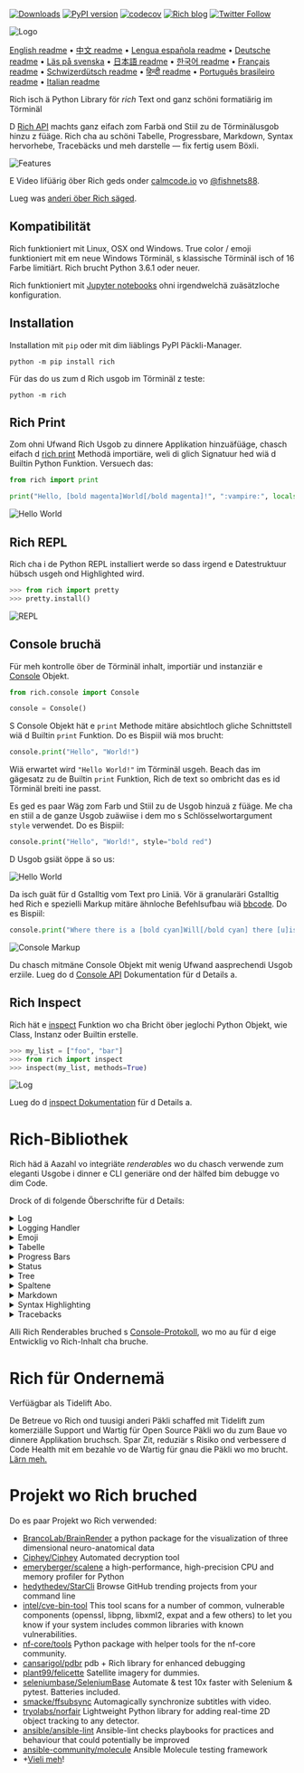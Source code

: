 [![Downloads](https://pepy.tech/badge/rich/month)](https://pepy.tech/project/rich)
[![PyPI version](https://badge.fury.io/py/rich.svg)](https://badge.fury.io/py/rich)
[![codecov](https://codecov.io/gh/willmcgugan/rich/branch/master/graph/badge.svg)](https://codecov.io/gh/willmcgugan/rich)
[![Rich blog](https://img.shields.io/badge/blog-rich%20news-yellowgreen)](https://www.willmcgugan.com/tag/rich/)
[![Twitter Follow](https://img.shields.io/twitter/follow/willmcgugan.svg?style=social)](https://twitter.com/willmcgugan)

![Logo](https://github.com/willmcgugan/rich/raw/master/imgs/logo.svg)

[English readme](https://github.com/willmcgugan/rich/blob/master/README.md)
 • [中文 readme](https://github.com/willmcgugan/rich/blob/master/README.cn.md)
 • [Lengua española readme](https://github.com/willmcgugan/rich/blob/master/README.es.md)
 • [Deutsche readme](https://github.com/willmcgugan/rich/blob/master/README.de.md)
 • [Läs på svenska](https://github.com/willmcgugan/rich/blob/master/README.sv.md)
 • [日本語 readme](https://github.com/willmcgugan/rich/blob/master/README.ja.md)
 • [한국어 readme](https://github.com/willmcgugan/rich/blob/master/README.kr.md)
 • [Français readme](https://github.com/willmcgugan/rich/blob/master/README.fr.md)
 • [Schwizerdütsch readme](https://github.com/willmcgugan/rich/blob/master/README.de-ch.md)
 • [हिन्दी readme](https://github.com/willmcgugan/rich/blob/master/README.hi.md)
 • [Português brasileiro readme](https://github.com/willmcgugan/rich/blob/master/README.pt-br.md)
 • [Italian readme](https://github.com/willmcgugan/rich/blob/master/README.it.md)

Rich isch ä Python Library för _rich_ Text ond ganz schöni formatiärig im Törminäl

D [Rich API](https://rich.readthedocs.io/en/latest/) machts ganz eifach zom Farbä ond Stiil zu de Törminälusgob hinzu z füäge. Rich cha au schöni Tabelle, Progressbare, Markdown, Syntax hervorhebe, Tracebäcks und meh darstelle — fix fertig usem Böxli.

![Features](https://github.com/willmcgugan/rich/raw/master/imgs/features.png)

E Video Iifüärig öber Rich geds onder [calmcode.io](https://calmcode.io/rich/introduction.html) vo [@fishnets88](https://twitter.com/fishnets88).

Lueg was [anderi öber Rich säged](https://www.willmcgugan.com/blog/pages/post/rich-tweets/).

## Kompatibilität

Rich funktioniert mit Linux, OSX ond Windows. True color / emoji funktioniert mit em neue Windows Törminäl, s klassische Törminäl isch of 16 Farbe limitiärt. Rich brucht Python 3.6.1 oder neuer.

Rich funktioniert mit [Jupyter notebooks](https://jupyter.org/) ohni irgendwelchä zuäsätzloche konfiguration.

## Installation

Installation mit `pip` oder mit dim liäblings PyPI Päckli-Manager.

```
python -m pip install rich
```

Für das do us zum d Rich usgob im Törminäl z teste:

```
python -m rich
```

## Rich Print

Zom ohni Ufwand Rich Usgob zu dinnere Applikation hinzuäfüäge, chasch eifach d [rich print](https://rich.readthedocs.io/en/latest/introduction.html#quick-start) Methodä importiäre, weli di glich Signatuur hed wiä d Builtin Python Funktion. Versuech das:

```python
from rich import print

print("Hello, [bold magenta]World[/bold magenta]!", ":vampire:", locals())
```

![Hello World](https://github.com/willmcgugan/rich/raw/master/imgs/print.png)

## Rich REPL

Rich cha i de Python REPL installiert werde so dass irgend e Datestruktuur hübsch usgeh ond Highlighted wird.

```python
>>> from rich import pretty
>>> pretty.install()
```

![REPL](https://github.com/willmcgugan/rich/raw/master/imgs/repl.png)

## Console bruchä

Für meh kontrolle öber de Törminäl inhalt, importiär und instanziär e [Console](https://rich.readthedocs.io/en/latest/reference/console.html#rich.console.Console) Objekt. 

```python
from rich.console import Console

console = Console()
```

S Console Objekt hät e `print` Methode mitäre absichtloch gliche Schnittstell wiä d Builtin `print` Funktion. Do es Bispiil wiä mos brucht:

```python
console.print("Hello", "World!")
```

Wiä erwartet wird `"Hello World!"` im Törminäl usgeh. Beach das im gägesatz zu de Builtin `print` Funktion, Rich de text so ombricht das es id Törminäl breiti ine passt.

Es ged es paar Wäg zom Farb und Stiil zu de Usgob hinzuä z füäge. Me cha en stiil a de ganze Usgob zuäwiise i dem mo s Schlösselwortargument `style` verwendet. Do es Bispiil:

```python
console.print("Hello", "World!", style="bold red")
```

D Usgob gsiät öppe ä so us:

![Hello World](https://github.com/willmcgugan/rich/raw/master/imgs/hello_world.png)

Da isch guät für d Gstalltig vom Text pro Liniä. Vör ä granularäri Gstalltig hed Rich e spezielli Markup mitäre ähnloche Befehlsufbau wiä [bbcode](https://en.wikipedia.org/wiki/BBCode). Do es Bispiil:

```python
console.print("Where there is a [bold cyan]Will[/bold cyan] there [u]is[/u] a [i]way[/i].")
```

![Console Markup](https://github.com/willmcgugan/rich/raw/master/imgs/where_there_is_a_will.png)

Du chasch mitmäne Console Objekt mit wenig Ufwand aasprechendi Usgob erziile. Lueg do d [Console API](https://rich.readthedocs.io/en/latest/console.html) Dokumentation für d Details a.

## Rich Inspect

Rich hät e [inspect](https://rich.readthedocs.io/en/latest/reference/init.html?highlight=inspect#rich.inspect) Funktion wo cha Bricht öber jeglochi Python Objekt, wie Class, Instanz oder Builtin erstelle.

```python
>>> my_list = ["foo", "bar"]
>>> from rich import inspect
>>> inspect(my_list, methods=True)
```

![Log](https://github.com/willmcgugan/rich/raw/master/imgs/inspect.png)

Lueg do d [inspect Dokumentation](https://rich.readthedocs.io/en/latest/reference/init.html#rich.inspect) für d Details a.

# Rich-Bibliothek

Rich häd ä Aazahl vo integriäte _renderables_ wo du chasch verwende zum eleganti Usgobe i dinner e CLI generiäre ond der hälfed bim debugge vo dim Code.

Drock of di folgende Öberschrifte für d Details:

<details>
<summary>Log</summary>

S Console Objekt hät e `log()` Methode wo verglichbar zu de `print()` Schnittstell isch aber zuäsätzloch no e Spaltä för di aktuäll Zitt und d Datai mit de Zille wo de Ufruäf macht us git. Standardmässig tuät Rich es Syntax Highlighting für Python Strukturä sowiä repr Text machä. Went e Collection (wiä zum Bispiil dict oder list) loggsch wird Rich das hübsch Usgeh so dass es i de verfüägbari Platz ine passt. Do es Bispiil für e paar vo dene Funktionä.

```python
from rich.console import Console
console = Console()

test_data = [
    {"jsonrpc": "2.0", "method": "sum", "params": [None, 1, 2, 4, False, True], "id": "1",},
    {"jsonrpc": "2.0", "method": "notify_hello", "params": [7]},
    {"jsonrpc": "2.0", "method": "subtract", "params": [42, 23], "id": "2"},
]

def test_log():
    enabled = False
    context = {
        "foo": "bar",
    }
    movies = ["Deadpool", "Rise of the Skywalker"]
    console.log("Hello from", console, "!")
    console.log(test_data, log_locals=True)


test_log()
```

Das do obe gid di folgend Usgob:

![Log](https://github.com/willmcgugan/rich/raw/master/imgs/log.png)

Beachte s Argument `log_locals` wo innere Tabelle di lokalä Variable us gid zur Zitt wo d Methodä ufgruäfä worde isch.

D log Methodä cha zum is Törminäl inne z Logge für langläbige Applikationä wie Server brucht werde isch aber au fürs Debuggä ganz e netti Hilf.

</details>
<details>
<summary>Logging Handler</summary>

Du chasch au d Builtin [Handler Class](https://rich.readthedocs.io/en/latest/logging.html) verwende zum d Usgob vom Python logging Module z formatiäre und iifärbe. Do es Bispiil vo de Usgob:

![Logging](https://github.com/willmcgugan/rich/raw/master/imgs/logging.png)

</details>

<details>
<summary>Emoji</summary>

Zom e Emoji i de Konsoleusgob iizfüäge tuä de name züschet zwei Doppelpünkt. Do es Bispiil:

```python
>>> console.print(":smiley: :vampire: :pile_of_poo: :thumbs_up: :raccoon:")
😃 🧛 💩 👍 🦝
```

Bitte verwend diä Funktion gschiid.

</details>

<details>
<summary>Tabelle</summary>

Rich cha flexiibäl [Tabelle](https://rich.readthedocs.io/en/latest/tables.html) mit Boxä us Unicodezeiche generiäre. Es gid e Viilzahl vo Formatiärigsoptionä für Ränder, Stiil, Zelleusrichtig ond so witter.

![table movie](https://github.com/willmcgugan/rich/raw/master/imgs/table_movie.gif)

D Animation obe isch mit [table_movie.py](https://github.com/willmcgugan/rich/blob/master/examples/table_movie.py) us em Bispiil-Ordner erstellt worde.

Do es eifachs Tabelle-Bispiil:

```python
from rich.console import Console
from rich.table import Table

console = Console()

table = Table(show_header=True, header_style="bold magenta")
table.add_column("Date", style="dim", width=12)
table.add_column("Title")
table.add_column("Production Budget", justify="right")
table.add_column("Box Office", justify="right")
table.add_row(
    "Dec 20, 2019", "Star Wars: The Rise of Skywalker", "$275,000,000", "$375,126,118"
)
table.add_row(
    "May 25, 2018",
    "[red]Solo[/red]: A Star Wars Story",
    "$275,000,000",
    "$393,151,347",
)
table.add_row(
    "Dec 15, 2017",
    "Star Wars Ep. VIII: The Last Jedi",
    "$262,000,000",
    "[bold]$1,332,539,889[/bold]",
)

console.print(table)
```

Das gid di folgend Usgob:

![table](https://github.com/willmcgugan/rich/raw/master/imgs/table.png)

Beacht das d Konsole Markup glich wie bi `print()` ond `log()` generiärt wird. Ond zwor cha alles wo vo Rich generiert werde cha au im Chopf / Zille iigfüägt werde (sogar anderi Tabellene).

D Klass `Table` isch gschiid gnuäg yum d Spaltebreite am verfüägbare Platz im Törminäl aazpasse und de Text gegäbenefalls umzbreche. Do isch s gliche Bispiil mit em Törminäl chlinner als d Tabelle vo obe:

![table2](https://github.com/willmcgugan/rich/raw/master/imgs/table2.png)

</details>

<details>
<summary>Progress Bars</summary>

Rich cha meereri flackerfreii [Progress](https://rich.readthedocs.io/en/latest/progress.html) Bars darstelle zum langläbigi Tasks verfolgä.

Zur eifache Benutzig irgend e Sequenz id `track` Funktion ine packe und über s Resultat iteriäre. Do es Bispiil:

```python
from rich.progress import track

for step in track(range(100)):
    do_step(step)
```

Es isch nöd vill schwiriger zum mehräri Progress Bars hinzuä zfüäge. Do es Bispiil us de Doku:

![progress](https://github.com/willmcgugan/rich/raw/master/imgs/progress.gif)

D Spaltä cha so konfiguriärt werde das alli gwünschte Details aazeigt werded. D Built-in Spalte beinhaltät Prozentsatz, Dateigrössi, Dateigschwindikeit ond öbrigi Zitt. Do isch e andos Bispiil wo en laufände Download zeigt:

![progress](https://github.com/willmcgugan/rich/raw/master/imgs/downloader.gif)

Zums selber usprobiäre lueg [examples/downloader.py](https://github.com/willmcgugan/rich/blob/master/examples/downloader.py) a, wo cha glichzittig mehräri URLs abelade und de Fortschritt aazeige.

</details>

<details>
<summary>Status</summary>

För Situatione wos schwär isch zum de Fortschritt z berechne, chasch d [status](https://rich.readthedocs.io/en/latest/reference/console.html#rich.console.Console.status) Methode verwende wo en 'spinner' animiärt und e Nochricht darstellt. D Animation haltet di nöd ab d Konsole witter normal z bruche. Do es Bispiil:

```python
from time import sleep
from rich.console import Console

console = Console()
tasks = [f"task {n}" for n in range(1, 11)]

with console.status("[bold green]Working on tasks...") as status:
    while tasks:
        task = tasks.pop(0)
        sleep(1)
        console.log(f"{task} complete")
```

Das gid di folgendi Usgob im Törminäl.

![status](https://github.com/willmcgugan/rich/raw/master/imgs/status.gif)

D Spinner Animatione sind vo [cli-spinners](https://www.npmjs.com/package/cli-spinners) usglehnt. Du chasch en speziifischä Spinner mit em `spinner` Parameter uswähle. Start de folgend Befehl zom die verfüägbare Wert z gsiä:

```
python -m rich.spinner
```

De Befehl obe generiärt di folgändi Usgob im Törminäl:

![spinners](https://github.com/willmcgugan/rich/raw/master/imgs/spinners.gif)

</details>

<details>
<summary>Tree</summary>

Rich cha en [tree](https://rich.readthedocs.io/en/latest/tree.html) mit Hilfsliniä generiäre. En Tree isch ideal zom darstelle vo Dateistruktuure oder anderi hirarchischi Date.

S Label vom Tree cha en eifache Text or alles andere wo Rich cha rendere. Start das Folgendi für e Demonstation:

```
python -m rich.tree
```

Das generiärt di folgend Usgob:

![markdown](https://github.com/willmcgugan/rich/raw/master/imgs/tree.png)

Lueg s Bispiil Script [tree.py](https://github.com/willmcgugan/rich/blob/master/examples/tree.py) für e Darstellig vo irgend eim Ordner als Tree, glich wie de Linux Befehl `tree`.

</details>

<details>
<summary>Spaltene</summary>

Rich cha Inhalt i hübsche [Spaltene](https://rich.readthedocs.io/en/latest/columns.html) darstelle mit glichä oder optimale Breiti. Do isch e ganz eifachi kopii vom (MacOS / Linux) `ls` Befehl wo Ordner in Spaltene darstellt

```python
import os
import sys

from rich import print
from rich.columns import Columns

directory = os.listdir(sys.argv[1])
print(Columns(directory))
```

De folgend Screenshot isch d Usgob vom [Spalte-Bispiil](https://github.com/willmcgugan/rich/blob/master/examples/columns.py), wo Date vonnere API hollt ond in Spaltene darstellt:

![columns](https://github.com/willmcgugan/rich/raw/master/imgs/columns.png)

</details>

<details>
<summary>Markdown</summary>

Rich cha [markdown](https://rich.readthedocs.io/en/latest/markdown.html) übersetze ond leistet vernünftigi Ärbät bim formatiärige is Törminäl z übersetze.

Zum Markdown z übersetze importier d Klass `Markdown` und instanzier es mitem Markdown Text. Nocher gid mos uf de Konsolä us. Do es Bispiil:

```python
from rich.console import Console
from rich.markdown import Markdown

console = Console()
with open("README.md") as readme:
    markdown = Markdown(readme.read())
console.print(markdown)
```

Das wird d Usgob ungefär wie s Folgende geh:

![markdown](https://github.com/willmcgugan/rich/raw/master/imgs/markdown.png)

</details>

<details>
<summary>Syntax Highlighting</summary>

Rich brucht d [pygments](https://pygments.org/) Library für d [Syntax Highlighting](https://rich.readthedocs.io/en/latest/syntax.html). S Bruche isch ähnloch zum Markdown übersetze; instanziär e `Syntax` Objekt ond gibs uf de Konsolä us. Do es Bispiil:

```python
from rich.console import Console
from rich.syntax import Syntax

my_code = '''
def iter_first_last(values: Iterable[T]) -> Iterable[Tuple[bool, bool, T]]:
    """Iterate and generate a tuple with a flag for first and last value."""
    iter_values = iter(values)
    try:
        previous_value = next(iter_values)
    except StopIteration:
        return
    first = True
    for value in iter_values:
        yield first, False, previous_value
        first = False
        previous_value = value
    yield first, True, previous_value
'''
syntax = Syntax(my_code, "python", theme="monokai", line_numbers=True)
console = Console()
console.print(syntax)
```

Das wird d Usgob ungefär wie s Folgende geh:

![syntax](https://github.com/willmcgugan/rich/raw/master/imgs/syntax.png)

</details>

<details>
<summary>Tracebacks</summary>

Rich cha [wunderschöni Tracebacks](https://rich.readthedocs.io/en/latest/traceback.html) generiäre wo eifach zum läse sind und meh Code als de Standard-Python-Traceback darstellt. Du chasch Rich als default Traceback Handler setzä ond alli nöd abfangene Exceptions werded mit Rich dargstellt.

So gsiets ungefär ufemen OSX (ähnloch uf Linux) us:

![traceback](https://github.com/willmcgugan/rich/raw/master/imgs/traceback.png)

</details>

Alli Rich Renderables bruched s [Console-Protokoll](https://rich.readthedocs.io/en/latest/protocol.html), wo mo au für d eige Entwicklig vo Rich-Inhalt cha bruche.

# Rich für Ondernemä

Verfüägbar als Tidelift Abo.

De Betreue vo Rich ond tuusigi anderi Päkli schaffed mit Tidelift zum komerziälle Support und Wartig für Open Source Päkli wo du zum Baue vo dinnere Applikation bruchsch. Spar Zit, reduziär s Risiko ond verbessere d Code Health mit em bezahle vo de Wartig für gnau die Päkli wo mo brucht. [Lärn meh.](https://tidelift.com/subscription/pkg/pypi-rich?utm_source=pypi-rich&utm_medium=referral&utm_campaign=enterprise&utm_term=repo)

# Projekt wo Rich bruched

Do es paar Projekt wo Rich verwended:

- [BrancoLab/BrainRender](https://github.com/BrancoLab/BrainRender)
  a python package for the visualization of three dimensional neuro-anatomical data
- [Ciphey/Ciphey](https://github.com/Ciphey/Ciphey)
  Automated decryption tool
- [emeryberger/scalene](https://github.com/emeryberger/scalene)
  a high-performance, high-precision CPU and memory profiler for Python
- [hedythedev/StarCli](https://github.com/hedythedev/starcli)
  Browse GitHub trending projects from your command line
- [intel/cve-bin-tool](https://github.com/intel/cve-bin-tool)
  This tool scans for a number of common, vulnerable components (openssl, libpng, libxml2, expat and a few others) to let you know if your system includes common libraries with known vulnerabilities.
- [nf-core/tools](https://github.com/nf-core/tools)
  Python package with helper tools for the nf-core community.
- [cansarigol/pdbr](https://github.com/cansarigol/pdbr)
  pdb + Rich library for enhanced debugging
- [plant99/felicette](https://github.com/plant99/felicette)
  Satellite imagery for dummies.
- [seleniumbase/SeleniumBase](https://github.com/seleniumbase/SeleniumBase)
  Automate & test 10x faster with Selenium & pytest. Batteries included.
- [smacke/ffsubsync](https://github.com/smacke/ffsubsync)
  Automagically synchronize subtitles with video.
- [tryolabs/norfair](https://github.com/tryolabs/norfair)
  Lightweight Python library for adding real-time 2D object tracking to any detector.
- [ansible/ansible-lint](https://github.com/ansible/ansible-lint) Ansible-lint checks playbooks for practices and behaviour that could potentially be improved
- [ansible-community/molecule](https://github.com/ansible-community/molecule) Ansible Molecule testing framework
- +[Vieli meh](https://github.com/willmcgugan/rich/network/dependents)!

<!-- This is a test, no need to translate -->
